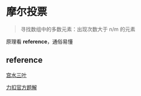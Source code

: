 # 摩尔投票

> 寻找数组中的多数元素：出现次数大于 n/m 的元素

原理看 **reference**，通俗易懂









## reference

[宫水三叶](https://leetcode.cn/problems/majority-element-ii/solutions/1060343/gong-shui-san-xie-noxiang-xin-ke-xue-xi-ws0rj/?orderBy=most_votes)

[力扣官方题解](https://leetcode.cn/problems/majority-element-ii/solutions/1058790/qiu-zhong-shu-ii-by-leetcode-solution-y1rn/)

